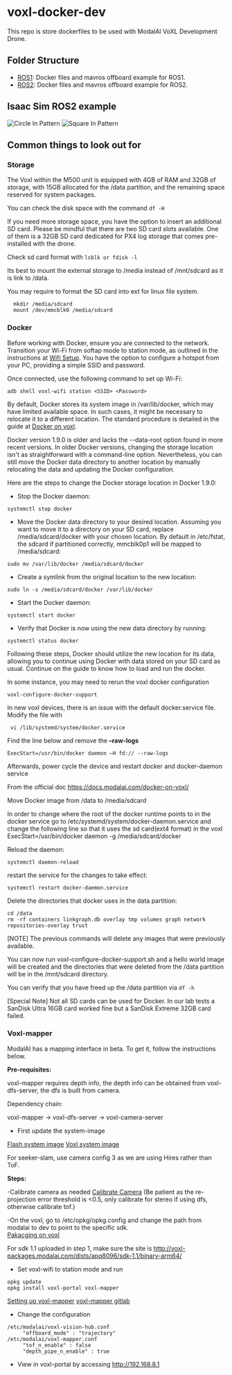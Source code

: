 # voxl-docker-dev

This repo is store dockerfiles to be used with ModalAI VoXL Development Drone.

## Folder Structure

- [ROS1](./ros1_noetic): Docker files and mavros offboard example for ROS1.
- [ROS2](./ros2_humble): Docker files and mavros offboard example for ROS2.

## Isaac Sim ROS2 example

![Circle In Pattern](images/circle_in.gif)
![Square In Pattern](images/square_in.gif)

## Common things to look out for

### Storage
The Voxl within the M500 unit is equipped with 4GB of RAM and 32GB of storage, with 15GB allocated for the /data partition, and the remaining space reserved for system packages. 

You can check the disk space with the command ` df -H ` 

If you need more storage space, you have the option to insert an additional SD card. Please be mindful that there are two SD card slots available. One of them is a 32GB SD card dedicated for PX4 log storage that comes pre-installed with the drone. 

Check sd card format with `lsblk or fdisk -l`

Its best to mount the external storage to /media instead of /mnt/sdcard as it is link to /data. 

You may require to format the SD card into ext for linux file system.   
``` 
  mkdir /media/sdcard 
  mount /dev/mmcblk0 /media/sdcard
``` 

### Docker
Before working with Docker, ensure you are connected to the network. Transition your Wi-Fi from softap mode to station mode, as outlined in the instructions at [Wifi Setup](https://docs.modalai.com/voxl-wifi-setup/). You have the option to configure a hotspot from your PC, providing a simple SSID and password. 

Once connected, use the following command to set up Wi-Fi: 
```
adb shell voxl-wifi station <SSID> <Password> 
```
By default, Docker stores its system image in /var/lib/docker, which may have limited available space. In such cases, it might be necessary to relocate it to a different location. The standard procedure is detailed in the guide at [Docker on voxl](https://docs.modalai.com/docker-on-voxl/). 

Docker version 1.9.0 is older and lacks the --data-root option found in more recent versions. In older Docker versions, changing the storage location isn't as straightforward with a command-line option. Nevertheless, you can still move the Docker data directory to another location by manually relocating the data and updating the Docker configuration. 
  
Here are the steps to change the Docker storage location in Docker 1.9.0: 

- Stop the Docker daemon: 
```
systemctl stop docker 
```
- Move the Docker data directory to your desired location. Assuming you want to move it to a directory on your SD card, replace /media/sdcard/docker with your chosen location. By default in /etc/fstat, the sdcard if partitioned correctly, mmcblk0p1 will be mapped to /media/sdcard: 
```
sudo mv /var/lib/docker /media/sdcard/docker 
```
- Create a symlink from the original location to the new location: 
```
sudo ln -s /media/sdcard/docker /var/lib/docker 
```
- Start the Docker daemon: 
```
systemctl start docker 
```
- Verify that Docker is now using the new data directory by running: 
```
systemctl status docker 
```
 
Following these steps, Docker should utilize the new location for its data, allowing you to continue using Docker with data stored on your SD card as usual. Continue on the guide to know how to load and run the docker. 

In some instance, you may need to rerun the voxl docker configuration 
```
voxl-configure-docker-support 
```
 
In new voxl devices, there is an issue with the default docker.service file. 
Modify the file with 
``` 
 vi /lib/systemd/system/docker.service 
```

Find the line below and remove the **–raw-logs**
```
ExecStart=/usr/bin/docker daemon –H fd:// --raw-logs 
```
Afterwards, power cycle the device and restart docker and docker-daemon service 
 
From the official doc https://docs.modalai.com/docker-on-voxl/ 
 
Move Docker image from /data to /media/sdcard 

In order to change where the root of the docker runtime points to in the docker service go to /etc/systemd/system/docker-daemon.service and change the following line so that it uses the sd card(ext4 format) in the voxl ExecStart=/usr/bin/docker daemon -g /media/sdcard/docker 

Reload the daemon: 
```
systemctl daemon-reload 
```
restart the service for the changes to take effect: 
```
systemctl restart docker-daemon.service 
```
Delete the directories that docker uses in the data partition:
```
cd /data
rm -rf containers linkgraph.db overlay tmp volumes graph network repositories-overlay trust 
```
[NOTE] The previous commands will delete any images that were previously available. 

You can now run voxl-configure-docker-support.sh and a hello world image will be created and the directories that were deleted from the /data partition will be in the /mnt/sdcard directory. 

You can verify that you have freed up the /data partition via `df -h` 

[Special Note] Not all SD cards can be used for Docker. In our lab tests a SanDisk Ultra 16GB card worked fine but a SanDisk Extreme 32GB card failed. 

### Voxl-mapper

ModalAI has a mapping interface in beta. To get it, follow the instructions below.

**Pre-requisites:** 

voxl-mapper requires depth info, the depth info can be obtained from voxl-dfs-server, the dfs is built from camera. 

Dependency chain:

voxl-mapper -> voxl-dfs-server -> voxl-camera-server 
 
- First update the system-image 

[Flash system image](https://docs.modalai.com/flash-system-image/)
[Voxl system image](https://docs.modalai.com/voxl-system-image/) 

For seeker-slam, use camera config 3 as we are using Hires rather than ToF. 

**Steps:** 

-Calibrate camera as needed [Calibrate Camera](https://docs.modalai.com/calibrate-cameras/) 
(Be patient as the re-projection error threshold is <0.5, only calibrate for stereo if using dfs, otherwise calibrate tof.) 
 
-On the voxl, go to /etc/opkg/opkg.config and change the path from modalai to dev to point to the specific sdk.  
[Pakacging on voxl](https://docs.modalai.com/packaging-on-voxl/#overview) 

For sdk 1.1 uploaded in step 1, make sure the site is http://voxl-packages.modalai.com/dists/apq8096/sdk-1.1/binary-arm64/ 

- Set voxl-wifi to station mode and run
```  
opkg update 
opkg install voxl-portal voxl-mapper  
```

[Setting up voxl-mapper](https://docs.modalai.com/setting-up-voxl-mapper-0_9/) 
[voxl-mapper gitlab](https://gitlab.com/voxl-public/voxl-sdk/services/voxl-mapper) 

- Change the configuration
``` 
/etc/modalai/voxl-vision-hub.conf   
     "offboard_mode" : "trajectory" 
/etc/modalai/voxl-mapper.conf   
     "tof_n_enable" : false 
     "depth_pipe_n_enable" : true 
```

- View in voxl-portal by accessing http://192.168.8.1 

